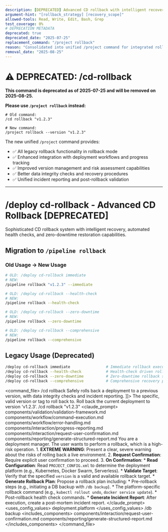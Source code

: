 ```yaml
---
description: [DEPRECATED] Advanced CD rollback with intelligent recovery, automated health checks, and zero-downtime restoration - use /project rollback instead
argument-hint: "[rollback_strategy] [recovery_scope]"
allowed-tools: Read, Write, Edit, Bash, Grep
test_coverage: 0%
# DEPRECATION METADATA
deprecated: true
deprecated_date: "2025-07-25"
replacement_command: "/project rollback"
reason: "Consolidated into unified /project command for integrated rollback operations and project management"
removal_date: "2025-08-25"
---
```

# ⚠️ DEPRECATED: /cd-rollback

**This command is deprecated as of 2025-07-25 and will be removed on 2025-08-25.**

**Please use `/project rollback` instead:**
```
# Old command:
/cd rollback "v1.2.3"

# New command:
/project rollback --version "v1.2.3"
```

The new unified `/project` command provides:
- ✅ All legacy rollback functionality in rollback mode
- ✅ Enhanced integration with deployment workflows and progress tracking
- ✅ Improved version management and risk assessment capabilities
- ✅ Better data integrity checks and recovery procedures
- ✅ Unified incident reporting and post-rollback validation

---

# /deploy cd-rollback - Advanced CD Rollback [DEPRECATED]

Sophisticated CD rollback system with intelligent recovery, automated health checks, and zero-downtime restoration capabilities.
## Migration to `/pipeline rollback`

### Old Usage → New Usage
```bash
# OLD: /deploy cd-rollback immediate
# NEW: 
/pipeline rollback "v1.2.3" --immediate

# OLD: /deploy cd-rollback --health-check
# NEW:
/pipeline rollback --health-check

# OLD: /deploy cd-rollback --zero-downtime
# NEW:
/pipeline rollback --zero-downtime

# OLD: /deploy cd-rollback --comprehensive
# NEW:
/pipeline rollback --comprehensive
```

## Legacy Usage (Deprecated)
```bash
/deploy cd-rollback immediate                # Immediate rollback execution
/deploy cd-rollback --health-check           # Health-check driven rollback
/deploy cd-rollback --zero-downtime          # Zero-downtime rollback strategy
/deploy cd-rollback --comprehensive          # Comprehensive recovery protocol
```
<command_file>
  <metadata>
    <name>/cd rollback</name>
    <purpose>Safely rolls back a deployment to a previous version, with data integrity checks and incident reporting.</purpose>
    <usage>
      <![CDATA[
      /cd rollback <version>
      ]]>
    </usage>
  </metadata>
  <arguments>
    <argument name="version" type="string" required="true">
      <description>The specific, valid version or tag to roll back to.</description>
    </argument>
  </arguments>
  <examples>
    <example>
      <description>Roll back the current deployment to version 'v1.2.3'.</description>
      <usage>/cd rollback "v1.2.3"</usage>
    </example>
  </examples>
  <claude_prompt>
    <prompt>
      <!-- Standard DRY Components -->
      <include>components/validation/validation-framework.md</include>
      <include>components/workflow/command-execution.md</include>
      <include>components/workflow/error-handling.md</include>
      <include>components/interaction/progress-reporting.md</include>
      <!-- Command-specific components -->
      <include>components/interaction/request-user-confirmation.md</include>
      <include>components/reporting/generate-structured-report.md</include>
      You are a deployment manager. The user wants to perform a rollback, which is a high-risk operation.
      1.  **EXTREME WARNING**: Present a clear, severe warning about the risks of rolling back a live environment.
      2.  **Request Confirmation**: Require explicit user confirmation to proceed.
      3.  **On Confirmation**:
          *   **Read Configuration**: Read `PROJECT_CONFIG.xml` to determine the deployment platform (e.g., Kubernetes, Docker Swarm, Serverless).
          *   **Validate Target**: Verify that the specified `version` is a valid and available rollback target.
          *   **Generate Rollback Plan**: Propose a rollback plan including:
              *   Pre-rollback steps (e.g., initiating a DB backup with `/db backup`).
              *   The platform-specific rollback command (e.g., `kubectl rollout undo`, `docker service update`).
              *   Post-rollback health check commands.
          *   **Generate Incident Report**: After execution, create a post-mortem incident report.
    </prompt>
  </claude_prompt>
  <dependencies>
    <uses_config_values>
      <value>deployment.platform</value>
    </uses_config_values>
    <chain>
      <command>/db backup</command>
    </chain>
    <includes_components>
      <component>components/interaction/request-user-confirmation.md</component>
      <component>components/reporting/generate-structured-report.md</component>
    </includes_components>
  </dependencies>
</command_file>